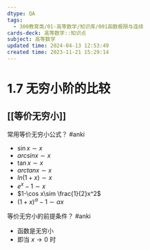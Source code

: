```yaml
---
dtype: QA
tags:
  - 300教育类/01-高等数学/知识库/001函数极限与连续
cards-deck: 高等数学::知识点
subject: 高等数学
updated time: 2024-04-13 12:53:49
created time: 2023-11-21 15:29:14
---
```

# 1.7 无穷小阶的比较
## [[等价无穷小]]

常用等价无穷小公式？ #anki 
- $\sin x\sim x$
- $arcsinx\sim x$
- $\tan x\sim x$
- $arctanx\sim x$
- $ln(1+x)\sim x$
- $e^x-1\sim x$
- $1-\cos x\sim \frac{1}{2}x^2$
- $(1+x)^\alpha-1\sim \alpha x$

等价无穷小的前提条件？ #anki 
- 函数是无穷小
- 即当 $x\to 0$ 时